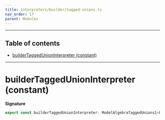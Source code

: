 ```yaml
---
title: interpreters/builder/tagged-unions.ts
nav_order: 17
parent: Modules
---
```


---

<h2 class="text-delta">Table of contents</h2>

- [builderTaggedUnionInterpreter (constant)](#buildertaggedunioninterpreter-constant)

---

# builderTaggedUnionInterpreter (constant)

**Signature**

```ts
export const builderTaggedUnionInterpreter: ModelAlgebraTaggedUnions1<URI> = ...
```

